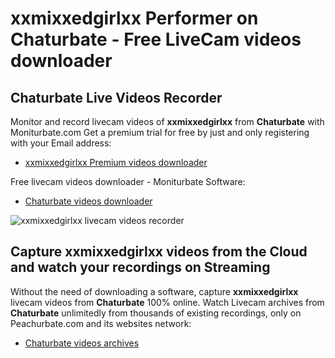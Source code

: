 # xxmixxedgirlxx Performer on Chaturbate - Free LiveCam videos downloader

## Chaturbate Live Videos Recorder

Monitor and record livecam videos of **xxmixxedgirlxx** from **Chaturbate** with Moniturbate.com
Get a premium trial for free by just and only registering with your Email address:
* [xxmixxedgirlxx Premium videos downloader](https://moniturbate.com/request-demo-licence-key.html)

Free livecam videos downloader - Moniturbate Software:
* [Chaturbate videos downloader](https://moniturbate.com/moniturbate-download-software.html)

![xxmixxedgirlxx livecam videos recorder](https://peachurnet.com/templates/moniturbate-software.png)


## Capture xxmixxedgirlxx videos from the Cloud and watch your recordings on Streaming

Without the need of downloading a software, capture **xxmixxedgirlxx** livecam videos from **Chaturbate** 100% online.
Watch Livecam archives from **Chaturbate** unlimitedly from thousands of existing recordings, only on Peachurbate.com and its websites network:
* [Chaturbate videos archives](https://peachurnet.com/)